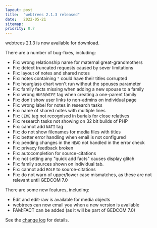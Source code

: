 ```yaml
---
layout: post
title:  "webtrees 2.1.3 released"
date:   2022-05-21
sitemap:
priority: 0.7
---
```


webtrees 2.1.3 is now available for download.

There are a number of bug-fixes, including:

* Fix: wrong relationship name for maternal great-grandmothers
* Fix: detect truncated requests caused by sever limitations
* Fix: layout of notes and shared notes
* Fix: notes containing `"` could have their titles corrupted
* Fix: hourglass chart won't run without the spouses parameter
* Fix: family facts missing when adding a new spouse to a family
* Fix: wrong `HUSB`/`WIFE` tag when creating a one-parent family
* Fix: don't show user links to non-admins on individual page
* Fix: wrong label for notes in research tasks
* Fix: name of shared notes with multiple lines
* Fix: `CEME` tag not recognised in burials for close relatives
* Fix: research tasks not showing on 32 bit builds of PHP
* Fix: cannot add `NATI` tag
* Fix: do not show filenames for media files with titles
* Fix: better error handling when email is not configured
* Fix: pending changes in the `HEAD` not handled in the error check
* Fix: privacy feedback broken
* Fix: autocompletion for source-citations
* Fix: not setting any "quick add facts" causes display glitch
* Fix: family sources shown on individual tab.
* Fix: cannot add `ROLE` to source-citations
* Fix: do not warn of upper/lower case mismatches, as these are not relevant until GEDCOM 7.0

There are some new features, including:

* Edit and edit-raw is available for media objects
* webtrees can now email you when a new version is available
* FAM:FACT can be added (as it will be part of GEDCOM 7.0)

See the [change log](https://github.com/fisharebest/webtrees/compare/2.1.2...2.1.3) for details.
